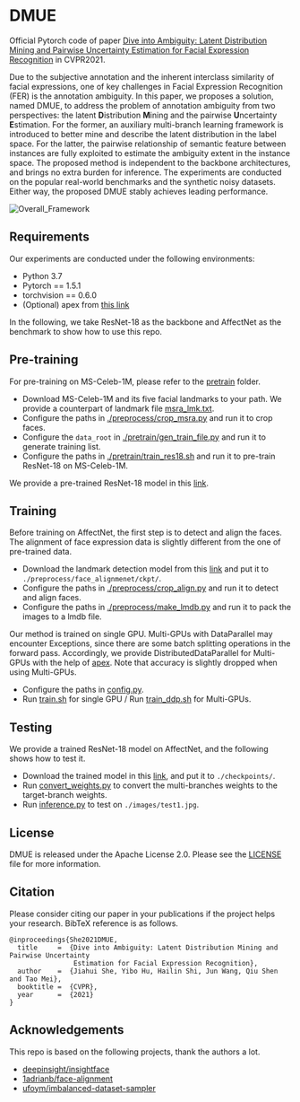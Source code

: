 # DMUE

Official Pytorch code of paper [Dive into Ambiguity: Latent Distribution Mining and Pairwise Uncertainty Estimation for Facial Expression Recognition](https://openaccess.thecvf.com/content/CVPR2021/papers/She_Dive_Into_Ambiguity_Latent_Distribution_Mining_and_Pairwise_Uncertainty_Estimation_CVPR_2021_paper.pdf) in CVPR2021.

Due to the subjective annotation and the inherent interclass similarity of facial expressions, one of key challenges in Facial Expression Recognition (FER) is the annotation ambiguity. In this paper, we proposes a solution, named DMUE, to address the problem of annotation ambiguity from two perspectives: the latent **D**istribution **M**ining and the pairwise **U**ncertainty **E**stimation. For the former, an auxiliary multi-branch learning framework is introduced to better mine and describe the latent distribution in the label space. For the latter, the pairwise relationship of semantic feature between instances are fully exploited to estimate the ambiguity extent in the instance space. The proposed method is independent to the backbone architectures, and brings no extra burden for inference. The experiments are conducted on the popular real-world benchmarks and the synthetic noisy datasets. Either way, the proposed DMUE stably achieves leading performance.

![Overall_Framework](https://github.com/JDAI-CV/FaceX-Zoo/blob/main/addition_module/DMUE/images/framework.png)

## Requirements
Our experiments are conducted under the following environments:
- Python 3.7
- Pytorch == 1.5.1
- torchvision == 0.6.0
- (Optional) apex from [this link](https://github.com/NVIDIA/apex.git)

In the following, we take ResNet-18 as the backbone and AffectNet as the benchmark to show how to use this repo.

## Pre-training
For pre-training on MS-Celeb-1M, please refer to the [pretrain](https://github.com/JDAI-CV/FaceX-Zoo/tree/main/addition_module/DMUE/pretrain) folder.
- Download MS-Celeb-1M and its five facial landmarks to your path. We provide a counterpart of landmark file [msra_lmk.txt](https://drive.google.com/drive/folders/1FQ_SOQ3zP0LwtX3iF65Wn1aNSiRRcMP9).
- Configure the paths in [./preprocess/crop_msra.py](https://github.com/JDAI-CV/FaceX-Zoo/blob/main/addition_module/DMUE/preprocess/crop_msra.py) and run it to crop faces.
- Configure the `data_root` in [./pretrain/gen_train_file.py](https://github.com/JDAI-CV/FaceX-Zoo/blob/main/addition_module/DMUE/pretrain/gen_train_file.py) and run it to generate training list.
- Configure the paths in [./pretrain/train_res18.sh](https://github.com/JDAI-CV/FaceX-Zoo/blob/main/addition_module/DMUE/pretrain/train_res18.sh) and run it to pre-train ResNet-18 on MS-Celeb-1M.

We provide a pre-trained ResNet-18 model in this [link](https://drive.google.com/drive/folders/1DqL6WHGFctrisfWlxklYXCgr1fWcvAvA).


## Training
Before training on AffectNet, the first step is to detect and align the faces. The alignment of face expression data is slightly different from the one of pre-trained data.
- Download the landmark detection model from this [link](https://drive.google.com/drive/folders/1qWWI5qRqghfLhT5gZI5HFIBIpbyFyJl6) and put it to `./preprocess/face_alignmenet/ckpt/`.
- Configure the paths in [./preprocess/crop_align.py](https://github.com/JDAI-CV/FaceX-Zoo/blob/main/addition_module/DMUE/preprocess/crop_align.py) and run it to detect and align faces.
- Configure the paths in [./preprocess/make_lmdb.py](https://github.com/JDAI-CV/FaceX-Zoo/blob/main/addition_module/DMUE/preprocess/make_lmdb.py) and run it to pack the images to a lmdb file.

Our method is trained on single GPU. Multi-GPUs with DataParallel may encounter Exceptions, since there are some batch splitting operations in the forward pass. Accordingly, we provide DistributedDataParallel for Multi-GPUs with the help of [apex](https://github.com/NVIDIA/apex.git). Note that accuracy is slightly dropped when using Multi-GPUs.
- Configure the paths in [config.py](https://github.com/JDAI-CV/FaceX-Zoo/blob/main/addition_module/DMUE/config.py).
- Run [train.sh](https://github.com/JDAI-CV/FaceX-Zoo/blob/main/addition_module/DMUE/train.sh) for single GPU / Run [train_ddp.sh](https://github.com/JDAI-CV/FaceX-Zoo/blob/main/addition_module/DMUE/train_ddp.sh) for Multi-GPUs.


## Testing
We provide a trained ResNet-18 model on AffectNet, and the following shows how to test it.
- Download the trained model in this [link](https://drive.google.com/drive/folders/1p_vRIClF5ZXdDVzQC0oYnffspA5TjqnU), and put it to `./checkpoints/`.
- Run [convert_weights.py](https://github.com/JDAI-CV/FaceX-Zoo/blob/main/addition_module/DMUE/convert_weights.py) to convert the multi-branches weights to the target-branch weights.
- Run [inference.py](https://github.com/JDAI-CV/FaceX-Zoo/blob/main/addition_module/DMUE/inference.py) to test on `./images/test1.jpg`.


## License
DMUE is released under the Apache License 2.0. Please see the [LICENSE](https://github.com/JDAI-CV/FaceX-Zoo/blob/main/LICENSE) file for more information.


## Citation
Please consider citing our paper in your publications if the project helps your research. BibTeX reference is as follows.
```
@inproceedings{She2021DMUE,
  title     =  {Dive into Ambiguity: Latent Distribution Mining and Pairwise Uncertainty 
  				Estimation for Facial Expression Recognition},
  author    =  {Jiahui She, Yibo Hu, Hailin Shi, Jun Wang, Qiu Shen and Tao Mei},
  booktitle =  {CVPR},
  year      =  {2021}
}
```

## Acknowledgements
This repo is based on the following projects, thank the authors a lot.
- [deepinsight/insightface](https://github.com/deepinsight/insightface)
- [1adrianb/face-alignment](https://github.com/1adrianb/face-alignment)
- [ufoym/imbalanced-dataset-sampler](https://github.com/ufoym/imbalanced-dataset-sampler)